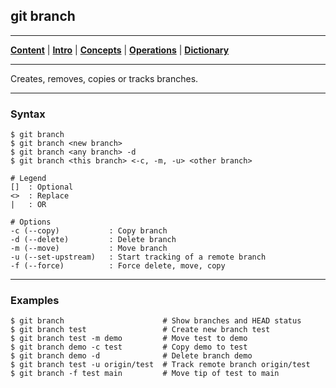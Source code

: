 ## git branch
________________________________________________________________________________
[**Content**](../../README.md) |
[**Intro**](../../01-Introduction/introduction.md) |
[**Concepts**](../../02-Concepts/concepts.md) |
[**Operations**](../../03-Operations/operations.md) |
[**Dictionary**](../../04-Appendix/dictionary.md)
________________________________________________________________________________

Creates, removes, copies or tracks branches. 

-------------------------------------------------------------------------------
### Syntax

```
$ git branch
$ git branch <new branch>
$ git branch <any branch> -d
$ git branch <this branch> <-c, -m, -u> <other branch> 

# Legend
[]  : Optional
<>  : Replace
|   : OR
  
# Options
-c (--copy)           : Copy branch
-d (--delete)         : Delete branch
-m (--move)           : Move branch
-u (--set-upstream)   : Start tracking of a remote branch
-f (--force)          : Force delete, move, copy
```

-------------------------------------------------------------------------------
### Examples

```shell
$ git branch                      # Show branches and HEAD status
$ git branch test                 # Create new branch test
$ git branch test -m demo         # Move test to demo
$ git branch demo -c test         # Copy demo to test
$ git branch demo -d              # Delete branch demo
$ git branch test -u origin/test  # Track remote branch origin/test
$ git branch -f test main         # Move tip of test to main
```